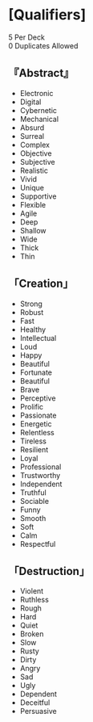 # [Qualifiers]  
5 Per Deck  
0 Duplicates Allowed  

## 『Abstract』
- Electronic
- Digital
- Cybernetic
- Mechanical
- Absurd
- Surreal
- Complex
- Objective
- Subjective
- Realistic
- Vivid
- Unique
- Supportive
- Flexible
- Agile
- Deep
- Shallow
- Wide
- Thick
- Thin
## 「Creation」
- Strong
- Robust
- Fast
- Healthy
- Intellectual
- Loud
- Happy
- Beautiful
- Fortunate
- Beautiful
- Brave
- Perceptive
- Prolific
- Passionate
- Energetic
- Relentless
- Tireless
- Resilient
- Loyal
- Professional
- Trustworthy
- Independent
- Truthful
- Sociable
- Funny
- Smooth
- Soft
- Calm
- Respectful
## 「Destruction」
- Violent
- Ruthless
- Rough
- Hard
- Quiet
- Broken
- Slow
- Rusty
- Dirty
- Angry
- Sad
- Ugly
- Dependent
- Deceitful
- Persuasive
